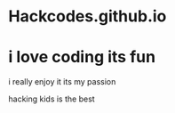 # Hackcodes.github.io
<h1>i love coding its fun</h1>

<p>i really enjoy it its my passion</p>
<p> hacking kids is the best</p>

